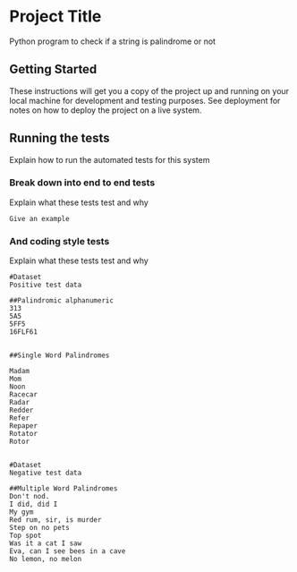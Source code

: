 # Project Title

Python program to check if a string is palindrome or not

## Getting Started

These instructions will get you a copy of the project up and running on your local machine for development and testing purposes. See deployment for notes on how to deploy the project on a live system.


## Running the tests

Explain how to run the automated tests for this system

### Break down into end to end tests

Explain what these tests test and why

```
Give an example
```

### And coding style tests

Explain what these tests test and why

```
#Dataset
Positive test data

##Palindromic alphanumeric
313
5A5
5FF5
16FLF61


##Single Word Palindromes

Madam
Mom
Noon
Racecar
Radar
Redder
Refer
Repaper
Rotator
Rotor


#Dataset
Negative test data

##Multiple Word Palindromes
Don't nod.
I did, did I
My gym
Red rum, sir, is murder
Step on no pets
Top spot
Was it a cat I saw
Eva, can I see bees in a cave
No lemon, no melon
